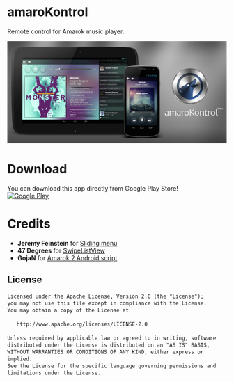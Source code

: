 # amaroKontrol  
Remote control for Amarok music player.

[![Download from Google Play](https://raw.githubusercontent.com/MatejVancik/amaroKontrol/master/AmarokPromoSmall.png)](https://play.google.com/store/apps/details?id=com.mv2studio.amarok.kontrol.free)


# Download  
You can download this app directly from Google Play Store!  
[![Google Play](http://developer.android.com/images/brand/en_generic_rgb_wo_45.png)](https://play.google.com/store/apps/details?id=com.mv2studio.amarok.kontrol.free)


# Credits
* **Jeremy Feinstein** for [Sliding menu](https://github.com/jfeinstein10/SlidingMenu)
* **47 Degrees** for [SwipeListView](https://github.com/47deg/android-swipelistview)
* **GojaN** for [Amarok 2 Android script](http://kde-apps.org/content/show.php/Amarok+2+Android?content=141974)

License
---

	Licensed under the Apache License, Version 2.0 (the "License");
    you may not use this file except in compliance with the License.
    You may obtain a copy of the License at

       http://www.apache.org/licenses/LICENSE-2.0

    Unless required by applicable law or agreed to in writing, software
    distributed under the License is distributed on an "AS IS" BASIS,
    WITHOUT WARRANTIES OR CONDITIONS OF ANY KIND, either express or implied.
    See the License for the specific language governing permissions and
    limitations under the License.
